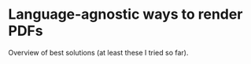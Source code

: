 # Language-agnostic ways to render PDFs

Overview of best solutions (at least these I tried so far).

